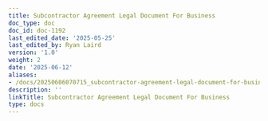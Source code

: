 ```yaml
---
title: Subcontractor Agreement Legal Document For Business
doc_type: doc
doc_id: doc-1192
last_edited_date: '2025-05-25'
last_edited_by: Ryan Laird
version: '1.0'
weight: 2
date: '2025-06-12'
aliases:
- /docs/20250606070715_subcontractor-agreement-legal-document-for-business_1_1/
description: ''
linkTitle: Subcontractor Agreement Legal Document For Business
type: docs
---
```


